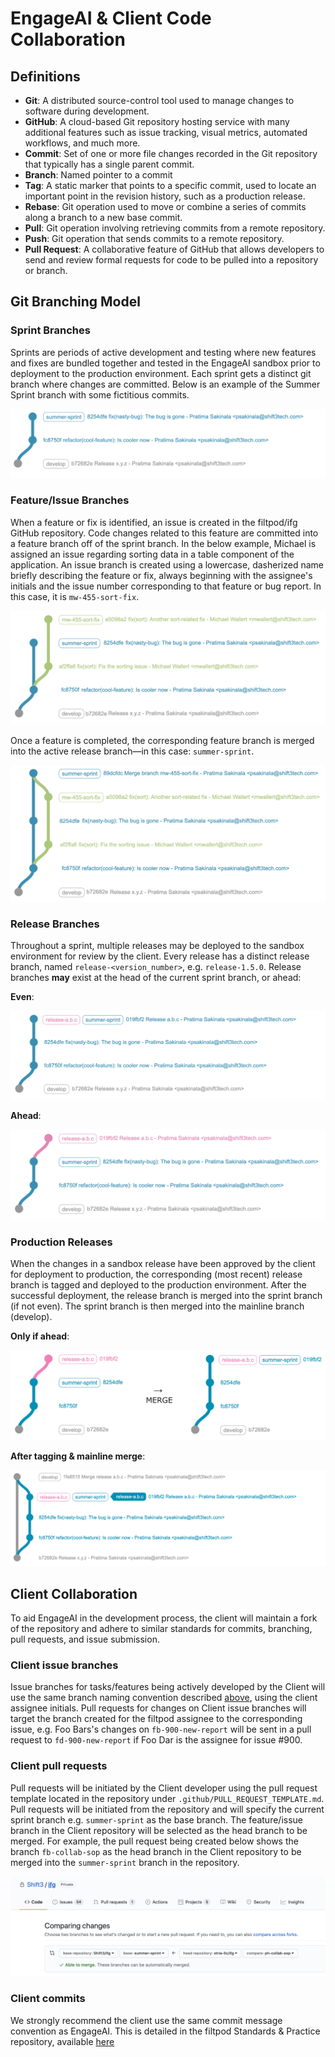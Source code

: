 # EngageAI & Client Code Collaboration

## Definitions

- **Git**: A distributed source-control tool used to manage changes to
  software during development.
- **GitHub**: A cloud-based Git repository hosting service with many
  additional features such as issue tracking, visual metrics, automated
  workflows, and much more.
- **Commit**: Set of one or more file changes recorded in the Git
  repository that typically has a single parent commit.
- **Branch**: Named pointer to a commit
- **Tag**: A static marker that points to a specific commit, used to locate
  an important point in the revision history, such as a production release.
- **Rebase**: Git operation used to move or combine a series of commits
  along a branch to a new base commit.
- **Pull**: Git operation involving retrieving commits from a remote
  repository.
- **Push**: Git operation that sends commits to a remote repository.
- **Pull Request**: A collaborative feature of GitHub that allows developers
  to send and review formal requests for code to be pulled into a repository
  or branch.

## Git Branching Model

### Sprint Branches

Sprints are periods of active development and testing where new features and
fixes are bundled together and tested in the EngageAI sandbox prior to
deployment to the production environment. Each sprint gets a
distinct git branch where changes are committed. Below is an example of the
Summer Sprint branch with some fictitious commits.

![Summer Sprint branch example](assets/contributing-outside/sprint-branch.png)

<a name="issue-branches"></a><h3>Feature/Issue Branches</h3>

When a feature or fix is identified, an issue is created in the filtpod/ifg
GitHub repository. Code changes related to this feature are committed into
a feature branch off of the sprint branch. In the below example, Michael
is assigned an issue regarding sorting data in a table component of the application. An issue branch is created using a lowercase,
dasherized name briefly describing the feature or fix, always beginning with
the assignee's initials and the issue number corresponding to that feature
or bug report. In this case, it is `mw-455-sort-fix`.

![Feature branch](assets/contributing-outside/feature-branch.png)

Once a feature is completed, the corresponding feature branch is merged into
the active release branch—in this case: `summer-sprint`.

![Merge feature branch](assets/contributing-outside/feature-merge.png)

### Release Branches

Throughout a sprint, multiple releases may be deployed to the sandbox
environment for review by the client. Every release has a distinct release branch,
named `release-<version_number>`, e.g. `release-1.5.0`. Release branches
**may** exist at the head of the current sprint branch, or ahead:

**Even**:

![Release branch even with sprint branch](assets/contributing-outside/release-branch-even.png)

**Ahead**:

![Release branch ahead of sprint branch](assets/contributing-outside/release-branch-ahead.png)

### Production Releases

When the changes in a sandbox release have been approved by the client for
deployment to production, the corresponding (most recent) release branch is
tagged and deployed to the production environment. After the successful
deployment, the release branch is merged into the sprint branch (if not even).
The sprint branch is then merged into the mainline branch (develop).

**Only if ahead**:

![Release branch merge into sprint branch](assets/contributing-outside/release-branch-merge.png)

**After tagging & mainline merge**:

![Mainline merge after deployment and tag](assets/contributing-outside/mainline-merge.png)

## Client Collaboration

To aid EngageAI in the development process, the client will maintain a fork of the
repository and adhere to similar standards for commits, branching,
pull requests, and issue submission.

### Client issue branches

Issue branches for tasks/features being actively developed by the Client will
use the same branch naming convention described [above](#issue-branches),
using the client assignee initials. Pull requests for changes on Client issue
branches will target the branch created for the filtpod assignee to the
corresponding issue, e.g. Foo Bars's changes on `fb-900-new-report` will
be sent in a pull request to `fd-900-new-report` if Foo Dar is the
assignee for issue #900.

### Client pull requests

Pull requests will be initiated by the Client developer using the pull
request template located in the repository under
`.github/PULL_REQUEST_TEMPLATE.md`. Pull requests will be initiated from the
repository and will specify the current sprint branch e.g.
`summer-sprint` as the base branch. The feature/issue branch in the Client
repository will be selected as the head branch to be merged. For example, the
pull request being created below shows the branch `fb-collab-sop` as the
head branch in the Client repository to be merged into the `summer-sprint`
branch in the repository.

![Pull request creation](assets/contributing-outside/pull-request.png)

### Client commits

We strongly recommend the client use the same commit message convention as EngageAI. This is detailed
in the filtpod Standards & Practice repository, available [here](./commits.md#shift3s-convention-for-how-to-structure-write-and-use-your-commits)
